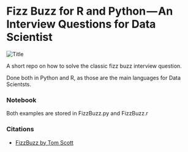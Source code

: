 # Fizz Buzz for R and Python — An Interview Questions for Data Scientist

![Title](https://github.com/robertdefilippi/r-python-fizzbuzz/blob/header.png?raw=true)

A short repo on how to solve the classic fizz buzz interview question. 

Done both in Python and R, as those are the main languages for Data Scientsts.

### Notebook

Both examples are stored in FizzBuzz.py and FizzBuzz.r

### Citations

* [FizzBuzz by Tom Scott](https://www.youtube.com/watch?v=QPZ0pIK_wsc&vl=en)